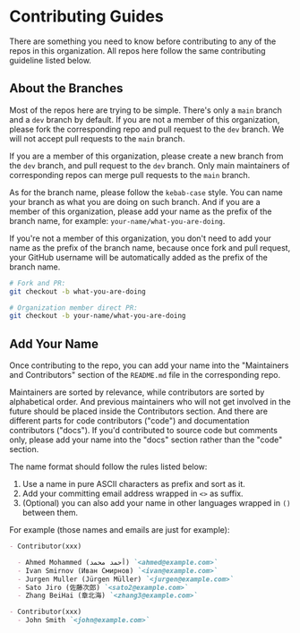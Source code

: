 # Contributing Guides

There are something you need to know before contributing to
any of the repos in this organization.
All repos here follow the same contributing guideline listed below.

## About the Branches

Most of the repos here are trying to be simple.
There's only a `main` branch and a `dev` branch by default.
If you are not a member of this organization,
please fork the corresponding repo and pull request to the `dev` branch.
We will not accept pull requests to the `main` branch.

If you are a member of this organization,
please create a new branch from the `dev` branch,
and pull request to the `dev` branch.
Only main maintainers of corresponding repos
can merge pull requests to the `main` branch.

As for the branch name, please follow the `kebab-case` style.
You can name your branch as what you are doing on such branch.
And if you are a member of this organization,
please add your name as the prefix of the branch name,
for example: `your-name/what-you-are-doing`.

If you're not a member of this organization,
you don't need to add your name as the prefix of the branch name,
because once fork and pull request,
your GitHub username will be automatically
added as the prefix of the branch name.

```sh
# Fork and PR:
git checkout -b what-you-are-doing

# Organization member direct PR:
git checkout -b your-name/what-you-are-doing
```

## Add Your Name

Once contributing to the repo, you can add your name
into the "Maintainers and Contributors" section
of the `README.md` file in the corresponding repo.

Maintainers are sorted by relevance,
while contributors are sorted by alphabetical order.
And previous maintainers who will not get involved in the future
should be placed inside the Contributors section.
And there are different parts for
code contributors ("code") and documentation contributors ("docs").
If you'd contributed to source code but comments only,
please add your name into the "docs" section rather than the "code" section.

The name format should follow the rules listed below:

1. Use a name in pure ASCII characters as prefix and sort as it.
2. Add your committing email address wrapped in `<>` as suffix.
3. (Optional) you can also add your name
   in other languages wrapped in `()` between them.

For example (those names and emails are just for example):

```md
- Contributor(xxx)

  - Ahmed Mohammed (أحمد محمد) `<ahmed@example.com>`
  - Ivan Smirnov (Иван Смирнов) `<ivan@example.com>`
  - Jurgen Muller (Jürgen Müller) `<jurgen@example.com>`
  - Sato Jiro (佐藤次郎) `<sato2@example.com>`
  - Zhang BeiHai (章北海) `<zhang3@example.com>`

- Contributor(xxx)
  - John Smith `<john@example.com>`
```
